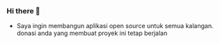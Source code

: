 ### Hi there 👋

<!--
**failcracker/failcracker** is a ✨ _special_ ✨ repository because its `README.md` (this file) appears on your GitHub profile.

Here are some ideas to get you started:

- 🔭 I’m currently working on ...
- 🌱 I’m currently learning ...
- 👯 I’m looking to collaborate on ...
- 🤔 I’m looking for help with ...
- 💬 Ask me about ...
- 📫 How to reach me: ...
- 😄 Pronouns: ...
- ⚡ Fun fact: ...
-->

- Saya ingin membangun aplikasi open source untuk semua kalangan. donasi anda yang membuat proyek ini tetap berjalan
<!---
failcracker/failcracker is a ✨ special ✨ repository because its `README.md` (this file) appears on your GitHub profile.
You can click the Preview link to take a look at your changes.
--->

